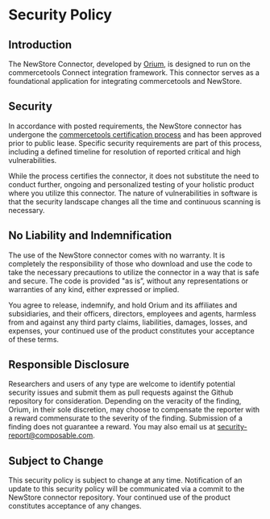 # Security Policy

## Introduction
The NewStore Connector, developed by [Orium](https://www.orium.com), is designed to run on the commercetools Connect integration framework. This connector serves as a foundational application for integrating commercetools and NewStore.


## Security
In accordance with posted requirements, the NewStore connector has undergone the [commercetools certification process](https://docs.commercetools.com/connect/certification) and has been approved prior to public lease. Specific security requirements are part of this process, including a defined timeline for resolution of reported critical and high vulnerabilities.

While the process certifies the connector, it does not substitute the need to conduct further, ongoing and personalized testing of your holistic product where you utilize this connector. The nature of vulnerabilities in software is that the security landscape changes all the time and continuous scanning is necessary.  

## No Liability and Indemnification
The use of the NewStore connector comes with no warranty. It is completely the responsibility of those who download and use the code to take the necessary precautions to utilize the connector in a way that is safe and secure. The code is provided "as is”, without any representations or warranties of any kind, either expressed or implied.

You agree to release, indemnify, and hold Orium and its affiliates and subsidiaries, and their officers, directors, employees and agents, harmless from and against any third party claims, liabilities, damages, losses, and expenses, your continued use of the product constitutes your acceptance of these terms.

## Responsible Disclosure
Researchers and users of any type are welcome to identify potential security issues and submit them as pull requests against the Github repository for consideration. Depending on the veracity of the finding, Orium, in their sole discretion, may choose to compensate the reporter with a reward commensurate to the severity of the finding. Submission of a finding does not guarantee a reward. You may also email us at security-report@composable.com.

## Subject to Change
This security policy is subject to change at any time. Notification of an update to this security policy will be communicated via a commit to the NewStore connector repository. Your continued use of the product constitutes acceptance of any changes.
